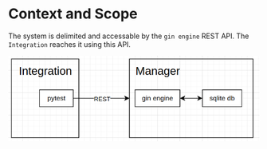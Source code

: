 # Context and Scope

The system is delimited and accessable by the `gin engine` REST API. The `Integration` reaches it using this API. 

![alt text](./assets/context.png "Context")